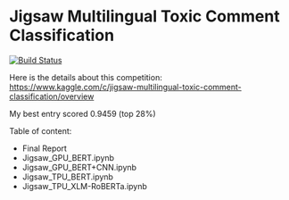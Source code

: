 # Jigsaw Multilingual Toxic Comment Classification

[![Build Status](https://travis-ci.org/joemccann/dillinger.svg?branch=master)](https://travis-ci.org/joemccann/dillinger)

Here is the details about this competition: https://www.kaggle.com/c/jigsaw-multilingual-toxic-comment-classification/overview

My best entry scored 0.9459 (top 28%)

Table of content:

- Final Report
- Jigsaw_GPU_BERT.ipynb
- Jigsaw_GPU_BERT+CNN.ipynb
- Jigsaw_TPU_BERT.ipynb
- Jigsaw_TPU_XLM-RoBERTa.ipynb
